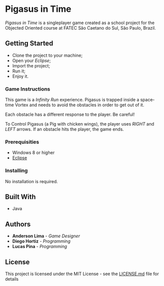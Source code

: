 # Pigasus in Time

_Pigasus in Time_ is a singleplayer game created as a school project for the Objected Oriented course at FATEC São Caetano do Sul, São Paulo, Brazil.

## Getting Started

* Clone the project to your machine;
* Open your _Eclipse_;
* Import the project;
* Run it;
* Enjoy it.

### Game Instructions

This game is a _Infinity Run_ experience. Pigasus is trapped inside a space-time Vortex and needs to avoid the obstacles in order to get out of it.

Each obstacle has a different response to the player. Be careful!

To Control Pigasus (a Pig with chicken wings), the player uses _RIGHT_ and _LEFT_ arrows.
If an obstacle hits the player, the game ends.

### Prerequisities

* Windows 8 or higher
* [Eclipse](https://eclipse.org/downloads/)

### Installing

No installation is required.


## Built With

* Java


## Authors

* **Anderson Lima** - *Game Designer*
* **Diego Hortiz** - *Programming*
* **Lucas Pina** - *Programming*

## License

This project is licensed under the MIT License - see the [LICENSE.md](LICENSE.md) file for details


